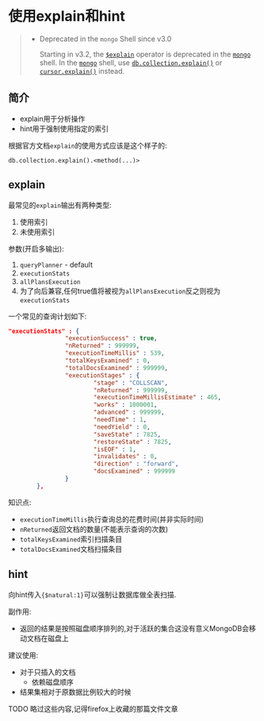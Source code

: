 # 使用explain和hint

> - Deprecated in the `mongo` Shell since v3.0
>
>   Starting in v3.2, the [`$explain`](https://docs.mongodb.com/manual/reference/operator/meta/explain/#metaOp._S_explain) operator is deprecated in the [`mongo`](https://docs.mongodb.com/manual/reference/program/mongo/#bin.mongo) shell. In the [`mongo`](https://docs.mongodb.com/manual/reference/program/mongo/#bin.mongo) shell, use [`db.collection.explain()`](https://docs.mongodb.com/manual/reference/method/db.collection.explain/#db.collection.explain) or [`cursor.explain()`](https://docs.mongodb.com/manual/reference/method/cursor.explain/#cursor.explain) instead.

## 简介

- explain用于分析操作
- hint用于强制使用指定的索引

根据官方文档`explain`的使用方式应该是这个样子的:

```
db.collection.explain().<method(...)>
```

## explain

最常见的`explain`输出有两种类型:

1. 使用索引
2. 未使用索引

参数(开启多输出):

1.  `queryPlanner` - default
2. `executionStats`
3. `allPlansExecution`
4. 为了向后兼容,任何true值将被视为`allPlansExecution`反之则视为`executionStats`

一个常见的查询计划如下:

```json
"executionStats" : {
                "executionSuccess" : true,
                "nReturned" : 999999,
                "executionTimeMillis" : 539,
                "totalKeysExamined" : 0,
                "totalDocsExamined" : 999999,
                "executionStages" : {
                        "stage" : "COLLSCAN",
                        "nReturned" : 999999,
                        "executionTimeMillisEstimate" : 465,
                        "works" : 1000001,
                        "advanced" : 999999,
                        "needTime" : 1,
                        "needYield" : 0,
                        "saveState" : 7825,
                        "restoreState" : 7825,
                        "isEOF" : 1,
                        "invalidates" : 0,
                        "direction" : "forward",
                        "docsExamined" : 999999
                }
        },
```

知识点:

- `executionTimeMillis`执行查询总的花费时间(并非实际时间)
- `nReturned`返回文档的数量(不能表示查询的次数)
- `totalKeysExamined`索引扫描条目
- `totalDocsExamined`文档扫描条目

## hint

向hint传入`{$natural:1}`可以强制让数据库做全表扫描.

副作用:

- 返回的结果是按照磁盘顺序排列的,对于活跃的集合这没有意义MongoDB会移动文档在磁盘上

建议使用:

- 对于只插入的文档
  - 依赖磁盘顺序
- 结果集相对于原数据比例较大的时候

TODO 略过这些内容,记得firefox上收藏的那篇文件文章

